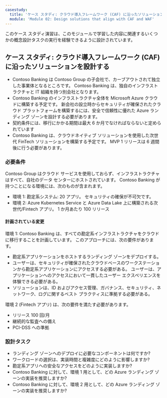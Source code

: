 ```yaml
---
casestudy:
  title: 'ケース スタディ: クラウド導入フレームワーク (CAF) に沿ったソリューションを設計する'
  module: 'Module 02: Design solutions that align with CAF and WAF'
---
```

このケース スタディ演習は、このモジュールで学習した内容に関連するいくつかの概念設計タスクの実行を経験できるように設計されています。

## ケース スタディ: クラウド導入フレームワーク (CAF) に沿ったソリューションを設計する

- Contoso Banking は Contoso Group の子会社で、カーブアウトされて独立した事業体となるところです。 Contoso Banking は、独自のインフラストラクチャと IT 組織を持つ別会社となります。 
- Contoso Banking のインフラストラクチャ全体を Microsoft Azure クラウドに構築する予定です。 新会社の設立時からセキュリティが確保されたクラウド プラットフォームを構築するには、安全で信頼性に優れた Azure ランディング ゾーンを設計する必要があります。
- 契約条件には、移行にかかる期間は最大 6 か月でなければならないと定められています
- Contoso Banking は、クラウドネイティブ ソリューションを使用した次世代 FinTech ソリューションを構築する予定です。 MVP 1 リリースは 6 週間後に行う必要があります。

### 必要条件

Contoso Group はクラウド サービスを使用しておらず、インフラストラクチャはすべて、自社のデータ センターにホストされています。 Contoso Banking が持つことになる環境には、次のものが含まれます。

- 環境 1: 勘定系システム: 20 アプリ。 セキュリティの確保が不可欠です。
- 環境 2: Azure Kubernetes Service と Azure Data Lake 上に構築される次世代/Fintech アプリ。 1 か月あたり 100 リリース

#### 計画されている変更

環境 1: Contoso Banking は、すべての勘定系インフラストラクチャをクラウドに移行することを計画しています。 このアプローチには、次の要件があります。

- 勘定系アプリケーションをホストするランディング ゾーンをデプロイする。
- ユーザーは、セキュリティが確保されたクラウドベースのワークステーションから勘定系アプリケーションにアクセスする必要がある。 ユーザーは、アプリケーションへのアクセスにおいて一貫したユーザー エクスペリエンスを体験できる必要がある。
- ソリューションは、ID およびアクセス管理、ガバナンス、セキュリティ、ネットワーク、ログに関するベスト プラクティスに準拠する必要がある。

環境 2 (Fintech アプリ) は、次の要件を満たす必要があります。

- リリース 100 回/月
- 継続的な監査への備え
- PCI-DSS への準拠

### 設計タスク

- ランディング ゾーンへのデプロイに必要なコンポーネントは何ですか?
- ワークロードの選択は、実装時間と複雑度にどのように影響しますか?
- 勘定系アプリへの安全なアクセスをどのように実装しますか?
- Contoso Banking に対して、環境 1 用として、どの Azure ランディング ゾーンの実装を推奨しますか?
- Contoso Banking に対して、環境 2 用として、どの Azure ランディング ゾーンの実装を推奨しますか?

